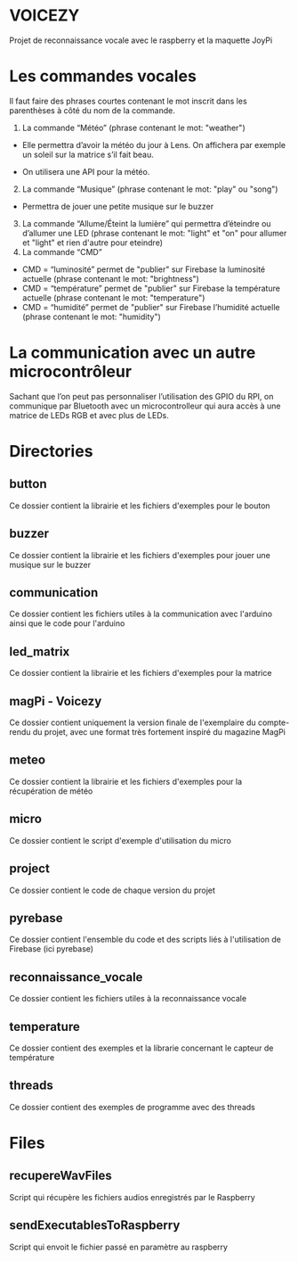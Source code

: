 
# VOICEZY
Projet de reconnaissance vocale avec le raspberry et la maquette JoyPi

# Les commandes vocales
Il faut faire des phrases courtes contenant le mot inscrit dans les parenthèses à côté du nom de la commande.
1.  La commande “Météo” (phrase contenant le mot: "weather")

-   Elle permettra d’avoir la météo du jour à Lens. On affichera par exemple un soleil sur la matrice s’il fait beau.
    
-   On utilisera une API pour la météo.

2.  La commande “Musique” (phrase contenant le mot: "play" ou "song")
-   Permettra de jouer une petite musique sur le buzzer

3.  La commande “Allume/Éteint la lumière” qui permettra d’éteindre ou d’allumer une LED (phrase contenant le mot: "light" et "on" pour allumer et "light" et rien d'autre pour eteindre)
4.  La commande “CMD”
-   CMD = “luminosité” permet de "publier" sur Firebase la luminosité actuelle (phrase contenant le mot: "brightness")
-   CMD = “température” permet de "publier" sur Firebase la température actuelle (phrase contenant le mot: "temperature")
-   CMD = “humidité” permet de "publier" sur Firebase l’humidité actuelle (phrase contenant le mot: "humidity")

# La communication avec un autre microcontrôleur

Sachant que l’on peut pas personnaliser l’utilisation des GPIO du RPI, on communique par Bluetooth avec un microcontrolleur qui aura accès à une matrice de LEDs RGB et avec plus de LEDs.

# Directories

## button

Ce dossier contient la librairie et les fichiers d'exemples pour le bouton

## buzzer

Ce dossier contient la librairie et les fichiers d'exemples pour jouer une musique sur le buzzer

## communication

Ce dossier contient les fichiers utiles à la communication avec l'arduino ainsi que le code pour l'arduino

## led_matrix

Ce dossier contient la librairie et les fichiers d'exemples pour la matrice

## magPi - Voicezy

Ce dossier contient uniquement la version finale de l'exemplaire du compte-rendu du projet, avec une format très fortement inspiré du magazine MagPi

## meteo

Ce dossier contient la librairie et les fichiers d'exemples pour la récupération de météo

## micro

Ce dossier contient le script d'exemple d'utilisation du micro

## project

Ce dossier contient le code de chaque version du projet

## pyrebase

Ce dossier contient l'ensemble du code et des scripts liés à l'utilisation de Firebase (ici pyrebase)

## reconnaissance_vocale

Ce dossier contient les fichiers utiles à la reconnaissance vocale

## temperature

Ce dossier contient des exemples et la librarie concernant le capteur de température

## threads

Ce dossier contient des exemples de programme avec des threads

# Files

## recupereWavFiles

Script qui récupère les fichiers audios enregistrés par le Raspberry

## sendExecutablesToRaspberry

Script qui envoit le fichier passé en paramètre au raspberry
